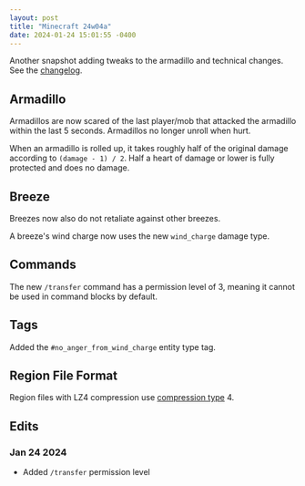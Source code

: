 ```yaml
---
layout: post
title: "Minecraft 24w04a"
date: 2024-01-24 15:01:55 -0400
---
```


Another snapshot adding tweaks to the armadillo and technical changes. See the [changelog](https://www.minecraft.net/en-us/article/minecraft-snapshot-24w04a).

## Armadillo

Armadillos are now scared of the last player/mob that attacked the armadillo within the last 5 seconds. Armadillos no longer unroll when hurt.

When an armadillo is rolled up, it takes roughly half of the original damage according to `(damage - 1) / 2`. Half a heart of damage or lower is fully protected and does no damage.

## Breeze

Breezes now also do not retaliate against other breezes.

A breeze's wind charge now uses the new `wind_charge` damage type.

## Commands

The new `/transfer` command has a permission level of 3, meaning it cannot be used in command blocks by default.

## Tags

Added the `#no_anger_from_wind_charge` entity type tag.

## Region File Format

Region files with LZ4 compression use [compression type](https://minecraft.wiki/w/Region_file_format#Payload) 4.

## Edits

### Jan 24 2024

- Added `/transfer` permission level

